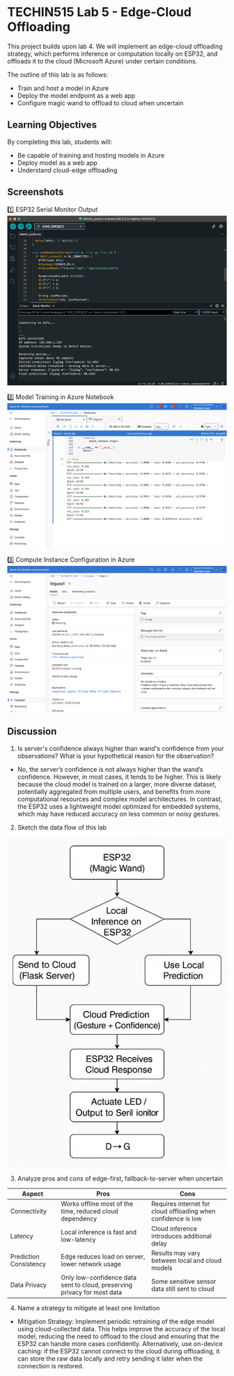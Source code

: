 # TECHIN515 Lab 5 - Edge-Cloud Offloading

This project builds upon lab 4. We will implement an edge-cloud offloading strategy, which performs inference or computation locally on ESP32, and offloads it to the cloud (Microsoft Azure) under certain conditions.

The outline of this lab is as follows:
- Train and host a model in Azure
- Deploy the model endpoint as a web app
- Configure magic wand to offload to cloud when uncertain

## Learning Objectives

By completing this lab, students will:
- Be capable of training and hosting models in Azure
- Deploy model as a web app
- Understand cloud-edge offloading

## Screenshots

1️⃣ ESP32 Serial Monitor Output
![Alt Text](Screenshots/1.png)

2️⃣ Model Training in Azure Notebook
![Alt Text](Screenshots/2.png)

3️⃣ Compute Instance Configuration in Azure
![Alt Text](Screenshots/3.png)

## Discussion
 1.  Is server's confidence always higher than wand's confidence from your observations? What is your hypothetical reason for the observation?
- No, the server’s confidence is not always higher than the wand’s confidence. However, in most cases, it tends to be higher. This is likely because the cloud model is trained on a larger, more diverse dataset, potentially aggregated from multiple users, and benefits from more computational resources and complex model architectures. In contrast, the ESP32 uses a lightweight model optimized for embedded systems, which may have reduced accuracy on less common or noisy gestures.

2. Sketch the data flow of this lab

![Alt Text](Screenshots/4.png)





3. Analyze pros and cons of edge-first, fallback-to-server when uncertain

| Aspect                 | Pros                                                                     | Cons                                                          |
| ---------------------- | ------------------------------------------------------------------------ | ------------------------------------------------------------- |
| Connectivity           | Works offline most of the time, reduced cloud dependency                 | Requires internet for cloud offloading when confidence is low |
| Latency                | Local inference is fast and low-latency                                  | Cloud inference introduces additional delay                   |
| Prediction Consistency | Edge reduces load on server, lower network usage                         | Results may vary between local and cloud models               |
| Data Privacy           | Only low-confidence data sent to cloud, preserving privacy for most data | Some sensitive sensor data still sent to cloud                |

4. Name a strategy to mitigate at least one limitation
- Mitigation Strategy:
Implement periodic retraining of the edge model using cloud-collected data. This helps improve the accuracy of the local model, reducing the need to offload to the cloud and ensuring that the ESP32 can handle more cases confidently.
Alternatively, use on-device caching: if the ESP32 cannot connect to the cloud during offloading, it can store the raw data locally and retry sending it later when the connection is restored.

